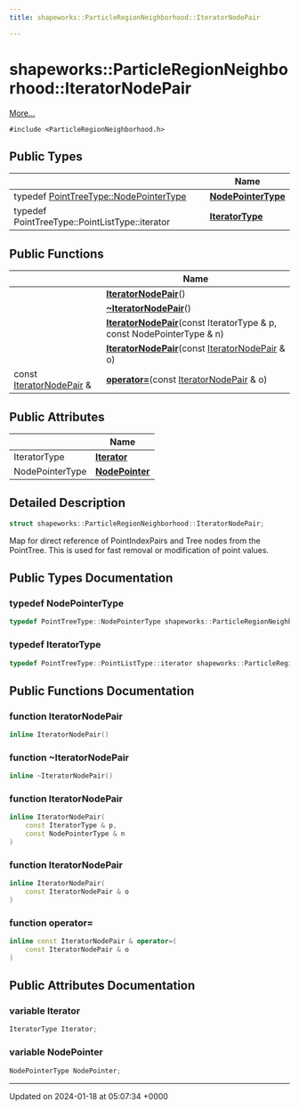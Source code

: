 ```yaml
---
title: shapeworks::ParticleRegionNeighborhood::IteratorNodePair

---
```


# shapeworks::ParticleRegionNeighborhood::IteratorNodePair



 [More...](#detailed-description)


`#include <ParticleRegionNeighborhood.h>`

## Public Types

|                | Name           |
| -------------- | -------------- |
| typedef [PointTreeType::NodePointerType](../Classes/classshapeworks_1_1PowerOfTwoPointTree.md#typedef-nodepointertype) | **[NodePointerType](../Classes/structshapeworks_1_1ParticleRegionNeighborhood_1_1IteratorNodePair.md#typedef-nodepointertype)**  |
| typedef PointTreeType::PointListType::iterator | **[IteratorType](../Classes/structshapeworks_1_1ParticleRegionNeighborhood_1_1IteratorNodePair.md#typedef-iteratortype)**  |

## Public Functions

|                | Name           |
| -------------- | -------------- |
| | **[IteratorNodePair](../Classes/structshapeworks_1_1ParticleRegionNeighborhood_1_1IteratorNodePair.md#function-iteratornodepair)**() |
| | **[~IteratorNodePair](../Classes/structshapeworks_1_1ParticleRegionNeighborhood_1_1IteratorNodePair.md#function-~iteratornodepair)**() |
| | **[IteratorNodePair](../Classes/structshapeworks_1_1ParticleRegionNeighborhood_1_1IteratorNodePair.md#function-iteratornodepair)**(const IteratorType & p, const NodePointerType & n) |
| | **[IteratorNodePair](../Classes/structshapeworks_1_1ParticleRegionNeighborhood_1_1IteratorNodePair.md#function-iteratornodepair)**(const [IteratorNodePair](../Classes/structshapeworks_1_1ParticleRegionNeighborhood_1_1IteratorNodePair.md) & o) |
| const [IteratorNodePair](../Classes/structshapeworks_1_1ParticleRegionNeighborhood_1_1IteratorNodePair.md) & | **[operator=](../Classes/structshapeworks_1_1ParticleRegionNeighborhood_1_1IteratorNodePair.md#function-operator=)**(const [IteratorNodePair](../Classes/structshapeworks_1_1ParticleRegionNeighborhood_1_1IteratorNodePair.md) & o) |

## Public Attributes

|                | Name           |
| -------------- | -------------- |
| IteratorType | **[Iterator](../Classes/structshapeworks_1_1ParticleRegionNeighborhood_1_1IteratorNodePair.md#variable-iterator)**  |
| NodePointerType | **[NodePointer](../Classes/structshapeworks_1_1ParticleRegionNeighborhood_1_1IteratorNodePair.md#variable-nodepointer)**  |

## Detailed Description

```cpp
struct shapeworks::ParticleRegionNeighborhood::IteratorNodePair;
```


Map for direct reference of PointIndexPairs and Tree nodes from the PointTree. This is used for fast removal or modification of point values. 

## Public Types Documentation

### typedef NodePointerType

```cpp
typedef PointTreeType::NodePointerType shapeworks::ParticleRegionNeighborhood::IteratorNodePair::NodePointerType;
```


### typedef IteratorType

```cpp
typedef PointTreeType::PointListType::iterator shapeworks::ParticleRegionNeighborhood::IteratorNodePair::IteratorType;
```


## Public Functions Documentation

### function IteratorNodePair

```cpp
inline IteratorNodePair()
```


### function ~IteratorNodePair

```cpp
inline ~IteratorNodePair()
```


### function IteratorNodePair

```cpp
inline IteratorNodePair(
    const IteratorType & p,
    const NodePointerType & n
)
```


### function IteratorNodePair

```cpp
inline IteratorNodePair(
    const IteratorNodePair & o
)
```


### function operator=

```cpp
inline const IteratorNodePair & operator=(
    const IteratorNodePair & o
)
```


## Public Attributes Documentation

### variable Iterator

```cpp
IteratorType Iterator;
```


### variable NodePointer

```cpp
NodePointerType NodePointer;
```


-------------------------------

Updated on 2024-01-18 at 05:07:34 +0000